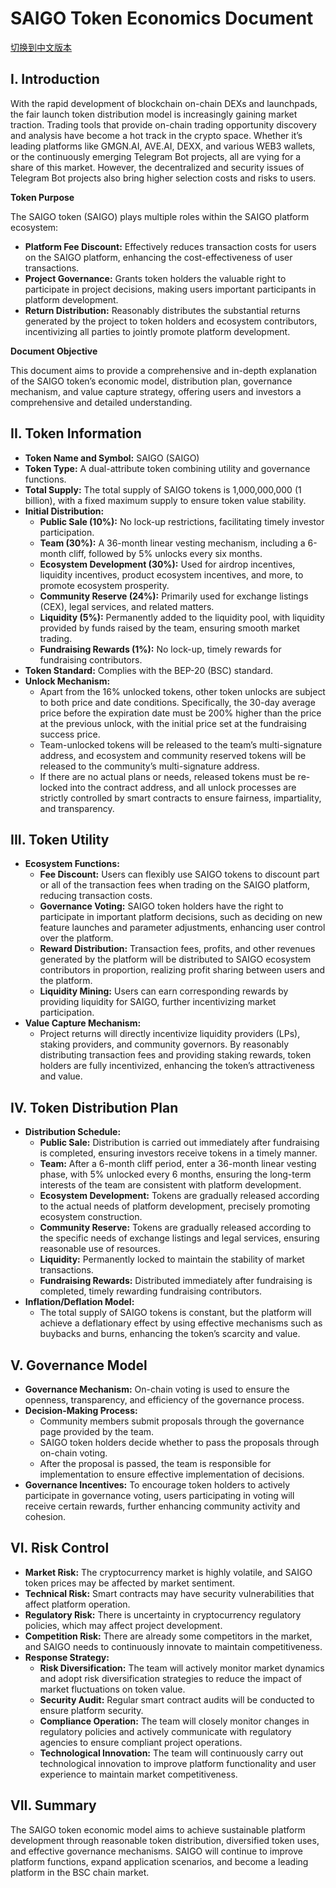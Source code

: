 # SAIGO Token Economics Document
[切换到中文版本](https://raw.githubusercontent.com/mmm-saigo/Tokenomics/refs/heads/main/Saigo_Tokenomics_zh.MD)

## I. Introduction

With the rapid development of blockchain on-chain DEXs and launchpads, the fair launch token distribution model is increasingly gaining market traction. Trading tools that provide on-chain trading opportunity discovery and analysis have become a hot track in the crypto space. Whether it’s leading platforms like GMGN.AI, AVE.AI, DEXX, and various WEB3 wallets, or the continuously emerging Telegram Bot projects, all are vying for a share of this market. However, the decentralized and security issues of Telegram Bot projects also bring higher selection costs and risks to users.

**Token Purpose**

The SAIGO token (SAIGO) plays multiple roles within the SAIGO platform ecosystem:

* **Platform Fee Discount:** Effectively reduces transaction costs for users on the SAIGO platform, enhancing the cost-effectiveness of user transactions.
* **Project Governance:** Grants token holders the valuable right to participate in project decisions, making users important participants in platform development.
* **Return Distribution:** Reasonably distributes the substantial returns generated by the project to token holders and ecosystem contributors, incentivizing all parties to jointly promote platform development.

**Document Objective**

This document aims to provide a comprehensive and in-depth explanation of the SAIGO token’s economic model, distribution plan, governance mechanism, and value capture strategy, offering users and investors a comprehensive and detailed understanding.

## II. Token Information

* **Token Name and Symbol:** SAIGO (SAIGO)
* **Token Type:** A dual-attribute token combining utility and governance functions.
* **Total Supply:** The total supply of SAIGO tokens is 1,000,000,000 (1 billion), with a fixed maximum supply to ensure token value stability.
* **Initial Distribution:**
    * **Public Sale (10%):** No lock-up restrictions, facilitating timely investor participation.
    * **Team (30%):** A 36-month linear vesting mechanism, including a 6-month cliff, followed by 5% unlocks every six months.
    * **Ecosystem Development (30%):** Used for airdrop incentives, liquidity incentives, product ecosystem incentives, and more, to promote ecosystem prosperity.
    * **Community Reserve (24%):** Primarily used for exchange listings (CEX), legal services, and related matters.
    * **Liquidity (5%):** Permanently added to the liquidity pool, with liquidity provided by funds raised by the team, ensuring smooth market trading.
    * **Fundraising Rewards (1%):** No lock-up, timely rewards for fundraising contributors.
* **Token Standard:** Complies with the BEP-20 (BSC) standard.
* **Unlock Mechanism:**
    * Apart from the 16% unlocked tokens, other token unlocks are subject to both price and date conditions. Specifically, the 30-day average price before the expiration date must be 200% higher than the price at the previous unlock, with the initial price set at the fundraising success price.
    * Team-unlocked tokens will be released to the team’s multi-signature address, and ecosystem and community reserved tokens will be released to the community’s multi-signature address.
    * If there are no actual plans or needs, released tokens must be re-locked into the contract address, and all unlock processes are strictly controlled by smart contracts to ensure fairness, impartiality, and transparency.

## III. Token Utility

* **Ecosystem Functions:**
    * **Fee Discount:** Users can flexibly use SAIGO tokens to discount part or all of the transaction fees when trading on the SAIGO platform, reducing transaction costs.
    * **Governance Voting:** SAIGO token holders have the right to participate in important platform decisions, such as deciding on new feature launches and parameter adjustments, enhancing user control over the platform.
    * **Reward Distribution:** Transaction fees, profits, and other revenues generated by the platform will be distributed to SAIGO ecosystem contributors in proportion, realizing profit sharing between users and the platform.
    * **Liquidity Mining:** Users can earn corresponding rewards by providing liquidity for SAIGO, further incentivizing market participation.
* **Value Capture Mechanism:**
    * Project returns will directly incentivize liquidity providers (LPs), staking providers, and community governors. By reasonably distributing transaction fees and providing staking rewards, token holders are fully incentivized, enhancing the token’s attractiveness and value.

## IV. Token Distribution Plan

* **Distribution Schedule:**
    * **Public Sale:** Distribution is carried out immediately after fundraising is completed, ensuring investors receive tokens in a timely manner.
    * **Team:** After a 6-month cliff period, enter a 36-month linear vesting phase, with 5% unlocked every 6 months, ensuring the long-term interests of the team are consistent with platform development.
    * **Ecosystem Development:** Tokens are gradually released according to the actual needs of platform development, precisely promoting ecosystem construction.
    * **Community Reserve:** Tokens are gradually released according to the specific needs of exchange listings and legal services, ensuring reasonable use of resources.
    * **Liquidity:** Permanently locked to maintain the stability of market transactions.
    * **Fundraising Rewards:** Distributed immediately after fundraising is completed, timely rewarding fundraising contributors.
* **Inflation/Deflation Model:**
    * The total supply of SAIGO tokens is constant, but the platform will achieve a deflationary effect by using effective mechanisms such as buybacks and burns, enhancing the token’s scarcity and value.

## V. Governance Model

* **Governance Mechanism:** On-chain voting is used to ensure the openness, transparency, and efficiency of the governance process.
* **Decision-Making Process:**
    * Community members submit proposals through the governance page provided by the team.
    * SAIGO token holders decide whether to pass the proposals through on-chain voting.
    * After the proposal is passed, the team is responsible for implementation to ensure effective implementation of decisions.
* **Governance Incentives:** To encourage token holders to actively participate in governance voting, users participating in voting will receive certain rewards, further enhancing community activity and cohesion.

## VI. Risk Control

* **Market Risk:** The cryptocurrency market is highly volatile, and SAIGO token prices may be affected by market sentiment.
* **Technical Risk:** Smart contracts may have security vulnerabilities that affect platform operation.
* **Regulatory Risk:** There is uncertainty in cryptocurrency regulatory policies, which may affect project development.
* **Competition Risk:** There are already some competitors in the market, and SAIGO needs to continuously innovate to maintain competitiveness.
* **Response Strategy:**
    * **Risk Diversification:** The team will actively monitor market dynamics and adopt risk diversification strategies to reduce the impact of market fluctuations on token value.
    * **Security Audit:** Regular smart contract audits will be conducted to ensure platform security.
    * **Compliance Operation:** The team will closely monitor changes in regulatory policies and actively communicate with regulatory agencies to ensure compliant project operations.
    * **Technological Innovation:** The team will continuously carry out technological innovation to improve platform functionality and user experience to maintain market competitiveness.

## VII. Summary

The SAIGO token economic model aims to achieve sustainable platform development through reasonable token distribution, diversified token uses, and effective governance mechanisms. SAIGO will continue to improve platform functions, expand application scenarios, and become a leading platform in the BSC chain market.
